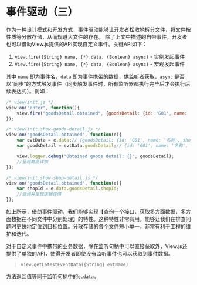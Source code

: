 # 事件驱动（三）

作为一种设计模式和开发方式，事件驱动能够让开发者松散地拆分文件，将文件按性质等分散存储，从而规避大文件的存在。 除了上文中描述的自带事件，开发者也可以借助View.js提供的API实现自定义事件。关键API如下：

1. `view.fire({String} name, {*} data, {Boolean} async)` - 实例发起事件
2. `View.fire({String} name, {*} data, {Boolean} async)` - 宏观发起事件

其中 `name` 即为事件名，`data` 即为事件携带的数据，供监听者获取，`async` 是否以“同步”的方式触发事件（同步触发事件时，所有监听器都执行完毕后才会执行后续表达式）。例如：

```javascript
/* view/init.js */
view.on("enter", function(){
    view.fire("goodsDetail.obtained", {goodsDetail: {id: 'G01', name: '名称', shopId: 'S01'}})
});

/* view/init.show-goods-detail.js */
view.on("goodsDetail.obtained", function(e){
    var evtData = e.data;// {goodsDetail: {id: 'G01', name: '名称', shopId: 'S01'}})
    var goodsDetail = evtData.goodsDetail;// {id: 'G01', name: '名称', shopId: 'S01'}

    view.logger.debug("Obtained goods detail: {}", goodsDetail);
    //呈现商品详情
});

/* view/init.show-shop-detail.js */
view.on("goodsDetail.obtained", function(e){
    var shopId = e.data.goodsDetail.shopId;
    //查询并呈现店铺详情
});
```

如上所示，借助事件驱动，我们能够实现【查询一个接口，获取多方面数据，多方面数据在不同文件中分别处理】的特性。这种特性非常有用，能够让我们在排查问题时更快地定位到目标位置。分散存储的各个文件短小单一，非常有利于工程的维护和迭代。

对于自定义事件中携带的业务数据，除在监听句柄中可以直接获取外，View.js还提供了单独的API，使得开发者即使没有监听事件也可以获取到事件数据。

> `view.getLatestEventData({String} evtName)`

方法返回值等同于监听句柄中的`e.data`。

